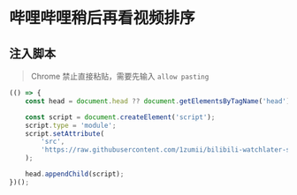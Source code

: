 # 哔哩哔哩稍后再看视频排序

## 注入脚本
> Chrome 禁止直接粘贴，需要先输入 `allow pasting`

```js
(() => {
    const head = document.head ?? document.getElementsByTagName('head')[0];

    const script = document.createElement('script');
    script.type = 'module';
    script.setAttribute(
        'src',
        'https://raw.githubusercontent.com/1zumii/bilibili-watchlater-sorter/main/output/index.js'
    );

    head.appendChild(script);
})();
```
